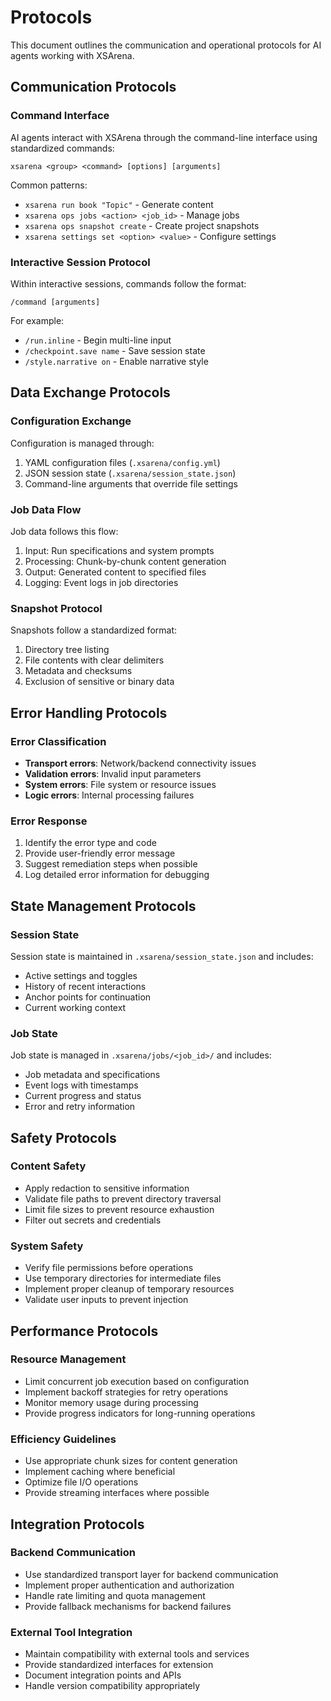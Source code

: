 # Protocols

This document outlines the communication and operational protocols for AI agents working with XSArena.

## Communication Protocols

### Command Interface
AI agents interact with XSArena through the command-line interface using standardized commands:

```
xsarena <group> <command> [options] [arguments]
```

Common patterns:
- `xsarena run book "Topic"` - Generate content
- `xsarena ops jobs <action> <job_id>` - Manage jobs
- `xsarena ops snapshot create` - Create project snapshots
- `xsarena settings set <option> <value>` - Configure settings

### Interactive Session Protocol
Within interactive sessions, commands follow the format:
```
/command [arguments]
```

For example:
- `/run.inline` - Begin multi-line input
- `/checkpoint.save name` - Save session state
- `/style.narrative on` - Enable narrative style

## Data Exchange Protocols

### Configuration Exchange
Configuration is managed through:
1. YAML configuration files (`.xsarena/config.yml`)
2. JSON session state (`.xsarena/session_state.json`)
3. Command-line arguments that override file settings

### Job Data Flow
Job data follows this flow:
1. Input: Run specifications and system prompts
2. Processing: Chunk-by-chunk content generation
3. Output: Generated content to specified files
4. Logging: Event logs in job directories

### Snapshot Protocol
Snapshots follow a standardized format:
1. Directory tree listing
2. File contents with clear delimiters
3. Metadata and checksums
4. Exclusion of sensitive or binary data

## Error Handling Protocols

### Error Classification
- **Transport errors**: Network/backend connectivity issues
- **Validation errors**: Invalid input parameters
- **System errors**: File system or resource issues
- **Logic errors**: Internal processing failures

### Error Response
1. Identify the error type and code
2. Provide user-friendly error message
3. Suggest remediation steps when possible
4. Log detailed error information for debugging

## State Management Protocols

### Session State
Session state is maintained in `.xsarena/session_state.json` and includes:
- Active settings and toggles
- History of recent interactions
- Anchor points for continuation
- Current working context

### Job State
Job state is managed in `.xsarena/jobs/<job_id>/` and includes:
- Job metadata and specifications
- Event logs with timestamps
- Current progress and status
- Error and retry information

## Safety Protocols

### Content Safety
- Apply redaction to sensitive information
- Validate file paths to prevent directory traversal
- Limit file sizes to prevent resource exhaustion
- Filter out secrets and credentials

### System Safety
- Verify file permissions before operations
- Use temporary directories for intermediate files
- Implement proper cleanup of temporary resources
- Validate user inputs to prevent injection

## Performance Protocols

### Resource Management
- Limit concurrent job execution based on configuration
- Implement backoff strategies for retry operations
- Monitor memory usage during processing
- Provide progress indicators for long-running operations

### Efficiency Guidelines
- Use appropriate chunk sizes for content generation
- Implement caching where beneficial
- Optimize file I/O operations
- Provide streaming interfaces where possible

## Integration Protocols

### Backend Communication
- Use standardized transport layer for backend communication
- Implement proper authentication and authorization
- Handle rate limiting and quota management
- Provide fallback mechanisms for backend failures

### External Tool Integration
- Maintain compatibility with external tools and services
- Provide standardized interfaces for extension
- Document integration points and APIs
- Handle version compatibility appropriately
